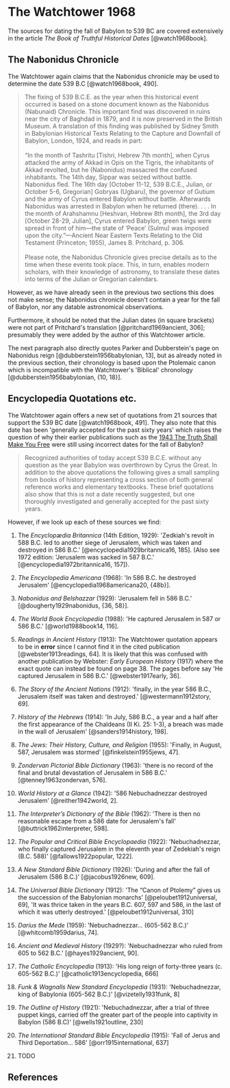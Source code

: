 # The Watchtower 1968

The sources for dating the fall of Babylon to 539 BC are covered extensively in the article _The Book of Truthful
Historical Dates_ [@watch1968book].

## The Nabonidus Chronicle

The Watchtower again claims that the Nabonidus chronicle may be used to determine the date 539 B.C [@watch1968book,
490].

> The fixing of 539 B.C.E. as the year when this historical event occurred is based on a stone document known as the
> Nabonidus (Nabunaid) Chronicle. This important find was discovered in ruins near the city of Baghdad in 1879, and it
> is now preserved in the British Museum. A translation of this finding was published by Sidney Smith in Babylonian
> Historical Texts Relating to the Capture and Downfall of Babylon, London, 1924, and reads in part: <br><br> “In the
> month of Tashritu \[Tishri, Hebrew 7th month\], when Cyrus attacked the army of Akkad in Opis on the Tigris, the
> inhabitants of Akkad revolted, but he (Nabonidus) massacred the confused inhabitants. The 14th day, Sippar was seized
> without battle. Nabonidus fled. The 16th day \[October 11-12, 539 B.C.E., Julian, or October 5-6, Gregorian\] Gobryas
> (Ugbaru), the governor of Gutium and the army of Cyrus entered Babylon without battle. Afterwards Nabonidus was
> arrested in Babylon when he returned (there). . . . In the month of Arahshamnu \[Heshvan, Hebrew 8th month\], the 3rd
> day \[October 28-29, Julian\], Cyrus entered Babylon, green twigs were spread in front of him—the state of ‘Peace’
> (Sulmu) was imposed upon the city.”—Ancient Near Eastern Texts Relating to the Old Testament (Princeton; 1955), James
> B. Pritchard, p. 306. <br><br> Please note, the Nabonidus Chronicle gives precise details as to the time when these
> events took place. This, in turn, enables modern scholars, with their knowledge of astronomy, to translate these dates
> into terms of the Julian or Gregorian calendars.

However, as we have already seen in the previous two sections this does not make sense; the Nabonidus chronicle doesn't
contain a year for the fall of Babylon, nor any datable astronomical observations.

Furthermore, it should be noted that the Julian dates (in square brackets) were not part of Pritchard's translation
[@pritchard1969ancient, 306]; presumably they were added by the author of this Watchtower article.

The next paragraph also directly quotes Parker and Dubberstein's page on Nabonidus reign [@dubberstein1956babylonian,
13], but as already noted in the previous section, their chronology is based upon the Ptolemaic canon which is
incompatible with the Watchtower's 'Biblical' chronology [@dubberstein1956babylonian, {10, 18}].

## Encyclopedia Quotations etc.

The Watchtower again offers a new set of quotations from 21 sources that support the 539 BC date [@watch1968book, 491].
They also note that this date has been 'generally accepted for the past sixty years' which raises the question of why
their earlier publications such as the [1943 The Truth Shall Make You Free](./1943.md) were still using incorrect dates
for the fall of Babylon?

> Recognized authorities of today accept 539 B.C.E. without any question as the year Babylon was overthrown by Cyrus the
> Great. In addition to the above quotations the following gives a small sampling from books of history representing a
> cross section of both general reference works and elementary textbooks. These brief quotations also show that this is
> not a date recently suggested, but one thoroughly investigated and generally accepted for the past sixty years.

However, if we look up each of these sources we find:

1. The _Encyclopædia Britannica_ (14th Edition, 1929): 'Zedkiah's revolt in 588 B.C. led to another siege of Jerusalem,
   which was taken and destroyed in 586 B.C.' [@encyclopedia1929britannica16, 185]. (Also see 1972 edition: 'Jerusalem
   was sacked in 587 B.C.' [@encyclopedia1972britannica16, 157]).

2. _The Encyclopedia Americana_ (1968): 'In 586 B.C. he destroyed Jerusalem' [@encyclopedia1968americana20, {48b}].

3. _Nabonidus and Belshazzar_ (1929): 'Jerusalem fell in 586 B.C.' [@dougherty1929nabonidus, {36, 58}].

4. _The World Book Encyclopedia_ (1988): 'He captured Jerusalem in 587 or 586 B.C.' [@world1988book14, 116].

5. _Readings in Ancient History_ (1913): The Watchtower quotation appears to be in **error** since I cannot find it in
   the cited publication [@webster1913readings, 64]. It is likely that this was confused with another publication by
   Webster: _Early European History_ (1917) where the exact quote can instead be found on page 38. The pages before say
   'He captured Jerusalem in 586 B.C.' [@webster1917early, 36].

6. _The Story of the Ancient Nations_ (1912): 'finally, in the year 586 B.C., Jerusalem itself was taken and destroyed.'
   [@westermann1912story, 69].

7. _History of the Hebrews_ (1914): 'In July, 586 B.C., a year and a half after the first appearance of the Chaldeans
   (II Ki. 25: 1-3), a breach was made in the wall of Jerusalem' [@sanders1914history, 198].

8. _The Jews: Their History, Culture, and Religion_ (1955): 'Finally, in August, 587, Jerusalem was stormed'
   [@finkelstein1955jews, 47].

9. _Zondervan Pictorial Bible Dictionary_ (1963): 'there is no record of the final and brutal devastation of Jerusalem
   in 586 B.C.' [@tenney1963zondervan, 576].

10. _World History at a Glance_ (1942): '586 Nebuchadnezzar destroyed Jerusalem' [@reither1942world, 2].

11. _The Interpreter’s Dictionary of the Bible_ (1962): 'There is then no reasonable escape from a 586 date for
    Jerusalem's fall' [@buttrick1962interpreter, 598].

12. _The Popular and Critical Bible Encyclopaedia_ (1922): 'Nebuchadnezzar, who finally captured Jerusalem in the
    eleventh year of Zedekiah's reign (B.C. 588)' [@fallows1922popular, 1222].

13. _A New Standard Bible Dictionary_ (1926): 'During and after the fall of Jerusalem (586 B.C.)' [@jacobus1926new,
    609].

14. _The Universal Bible Dictionary_ (1912): 'The “Canon of Ptolemy” gives us the succession of the Babylonian monarchs'
    [@peloubet1912universal, 69], 'It was thrice taken in the years B.C. 607, 597 and 586, in the last of which it was
    utterly destroyed.' [@peloubet1912universal, 310]

15. _Darius the Mede_ (1959): 'Nebuchadnezzar... (605-562 B.C.)' [@whitcomb1959darius, 74].

16. _Ancient and Medieval History_ (1929?): 'Nebuchadnezzar who ruled from 605 to 562 B.C.' [@hayes1929ancient, 90].

17. _The Catholic Encyclopedia_ (1913): 'His long reign of forty-three years (c. 605-562 B.C.)'
    [@catholic1913encyclopedia, 666]

18. _Funk & Wagnalls New Standard Encyclopedia_ (1931): 'Nebuchadnezzar, king of Babylonia (605-562 B.C.)'
    [@vizetelly1931funk, 8]

19. _The Outline of History_ (1921): 'Nebuchadnezzar, after a trial of three puppet kings, carried off the greater part
    of the people into captivity in Babylon (586 B.C)' [@wells1921outline, 230]

20. _The International Standard Bible Encyclopedia_ (1915): 'Fall of Jerus and Third Deportation... 586'
    [@orr1915international, 637]

21. TODO

## References
